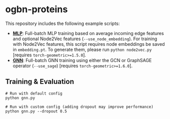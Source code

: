# ogbn-proteins

This repository includes the following example scripts:

* **[MLP](https://github.com/snap-stanford/ogb/blob/master/examples/nodeproppred/proteins/mlp.py)**: Full-batch MLP training based on average incoming edge features and optional Node2Vec features (`--use_node_embedding`). For training with Node2Vec features, this script requires node embeddings be saved in `embedding.pt`. To generate them, please run `python node2vec.py` [requires `torch-geometric>=1.5.0`].
* **[GNN](https://github.com/snap-stanford/ogb/blob/master/examples/nodeproppred/proteins/gnn.py)**: Full-batch GNN training using either the GCN or GraphSAGE operator (`--use_sage`) [requires `torch-geometric>=1.6.0`].

## Training & Evaluation

```
# Run with default config
python gnn.py

# Run with custom config (adding dropout may improve performance)
python gnn.py --dropout 0.5
```
